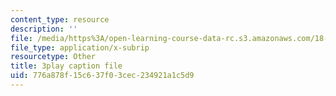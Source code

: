 ```yaml
---
content_type: resource
description: ''
file: /media/https%3A/open-learning-course-data-rc.s3.amazonaws.com/18-217-graph-theory-and-additive-combinatorics-fall-2019/776a878f15c637f03cec234921a1c5d9_TgPcNnUrE24.srt
file_type: application/x-subrip
resourcetype: Other
title: 3play caption file
uid: 776a878f-15c6-37f0-3cec-234921a1c5d9
---
```

